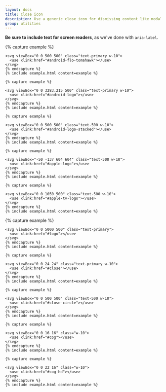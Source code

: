 ```yaml
---
layout: docs
title: Close icon
description: Use a generic close icon for dismissing content like modals and alerts.
group: utilities
---
```


**Be sure to include text for screen readers**, as we've done with `aria-label`.

<div class="row">
  <div class="col">
    {% capture example %}

    <svg viewBox="0 0 500 500" class="text-primary w-10">
      <use xlink:href="#android-flo-tomahawk"></use>
    </svg>
    {% endcapture %}
    {% include example.html content=example %}

    {% capture example %}

    <svg viewBox="0 0 3283.215 500" class="text-primary w-10">
      <use xlink:href="#android-logo"></use>
    </svg>
    {% endcapture %}
    {% include example.html content=example %}

    {% capture example %}

    <svg viewBox="0 0 500 500" class="text-500 w-10">
      <use xlink:href="#android-logo-stacked"></use>
    </svg>
    {% endcapture %}
    {% include example.html content=example %}

    {% capture example %}

    <svg viewBox="-50 -137 604 604" class="text-500 w-10">
      <use xlink:href="#apple-logo"></use>
    </svg>
    {% endcapture %}
    {% include example.html content=example %}

    {% capture example %}

    <svg viewBox="0 0 1050 500" class="text-500 w-10">
      <use xlink:href="#apple-tv-logo"></use>
    </svg>
    {% endcapture %}
    {% include example.html content=example %}

  </div>
  <div class="col">
    {% capture example %}

    <svg viewBox="0 0 5000 500" class="text-primary">
      <use xlink:href="#logo"></use>
    </svg>
    {% endcapture %}
    {% include example.html content=example %}

    {% capture example %}

    <svg viewBox="0 0 24 24" class="text-primary w-10">
      <use xlink:href="#close"></use>
    </svg>
    {% endcapture %}
    {% include example.html content=example %}

    {% capture example %}

    <svg viewBox="0 0 500 500" class="text-500 w-10">
      <use xlink:href="#close-circle"></use>
    </svg>
    {% endcapture %}
    {% include example.html content=example %}

    {% capture example %}

    <svg viewBox="0 0 16 16" class="w-10">
      <use xlink:href="#cog"></use>
    </svg>
    {% endcapture %}
    {% include example.html content=example %}

    {% capture example %}

    <svg viewBox="0 0 22 16" class="w-10">
      <use xlink:href="#cog-hd"></use>
    </svg>
    {% endcapture %}
    {% include example.html content=example %}

  </div>
</div>
